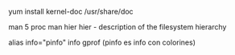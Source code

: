 yum install kernel-doc
/usr/share/doc


man 5 proc
man hier
  hier - description of the filesystem hierarchy


alias info="pinfo"
info gprof
(pinfo es info con colorines)
